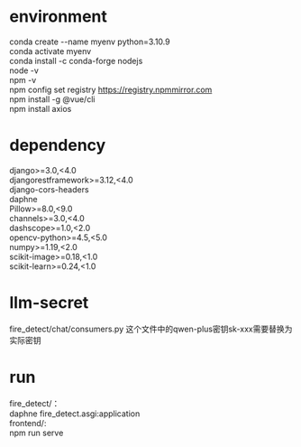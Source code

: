# environment
conda create --name myenv python=3.10.9  
conda activate myenv  
conda install -c conda-forge nodejs  
node -v  
npm -v  
npm config set registry https://registry.npmmirror.com  
npm install -g @vue/cli  
npm install axios
# dependency  
django>=3.0,<4.0  
djangorestframework>=3.12,<4.0  
django-cors-headers  
daphne  
Pillow>=8.0,<9.0  
channels>=3.0,<4.0  
dashscope>=1.0,<2.0  
opencv-python>=4.5,<5.0  
numpy>=1.19,<2.0  
scikit-image>=0.18,<1.0  
scikit-learn>=0.24,<1.0
# llm-secret
fire_detect/chat/consumers.py 这个文件中的qwen-plus密钥sk-xxx需要替换为实际密钥
# run  
fire_detect/：  
daphne fire_detect.asgi:application  
frontend/:  
npm run serve
